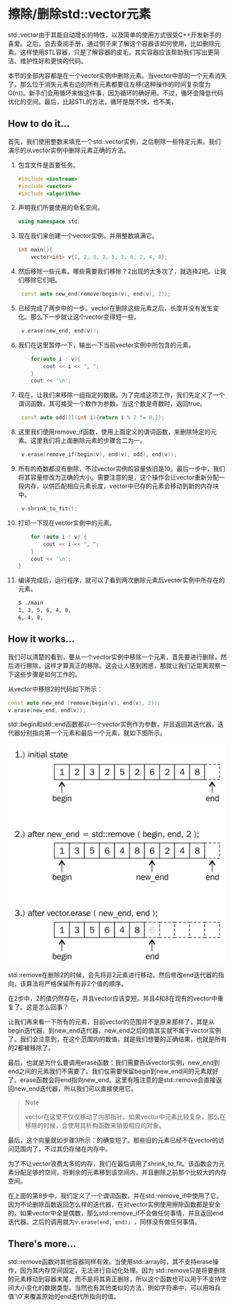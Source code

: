 # 擦除/删除std::vector元素

std::vector由于其能自动增长的特性，以及简单的使用方式很受C++开发新手的喜爱。之后，会去查阅手册，通过例子来了解这个容器该如何使用，比如删除元素。这样使用STL容器，只是了解容器的皮毛，其实容器应该帮助我们写出更简洁、维护性好和更快的代码。

本节的全部内容都是在一个vector实例中删除元素。当vector中部的一个元素消失了，那么位于消失元素右边的所有元素都要往左移(这种操作的时间复杂度为O(n))。新手们会用循环来做这件事，因为循环的确好用。不过，循环会降低代码优化的空间。最后，比起STL的方法，循环是既不快，也不美，

 ## How to do it...

首先，我们使用整数来填充一个std::vector实例，之后剔除一些特定元素。我们演示的从vector实例中删除元素正确的方法。

1. 包含文件是首要任务。

   ```c++
   #include <iostream>
   #include <vector>
   #include <algorithm>
   ```

2. 声明我们所要使用的命名空间。

   ```c++
   using namespace std;
   ```

3. 现在我们来创建一个vector实例，并用整数填满它。

   ```c++
   int main(){
       vector<int> v{1, 2, 3, 2, 5, 2, 6, 2, 4, 8};
   ```

4. 然后移除一些元素。哪些需要我们移除？2出现的太多次了，就选择2吧。让我们移除它们吧。

   ```c++
   	const auto new_end(remove(begin(v), end(v), 2)); 
   ```

5. 已经完成了两步中的一步。vector在删除这些元素之后，长度并没有发生变化。那么下一步就让这个vector变得短一些。

   ```c++
   	v.erase(new_end, end(v));
   ```

6. 我们在这里暂停一下，输出一下当前vector实例中所包含的元素。

   ```c++
       for(auto i : v){
           cout << i << ", "; 
       }
       cout << '\n';
   ```

7. 现在，让我们来移除一组指定的数据。为了完成这项工作，我们先定义了一个谓词函数，其可接受一个数作为参数，当这个数是奇数时，返回true。

   ```c++
   	const auto odd([](int i){return i % 2 != 0;});
   ```

8. 这里我们使用remove_if函数，使用上面定义的谓词函数，来删除特定的元素。这里我们将上面删除元素的步骤合二为一。

   ```c++
   	v.erase(remove_if(begin(v), end(v), odd), end(v));
   ```

9. 所有的奇数都没有删除，不过vector实例的容量依旧是10。最后一步中，我们将其容量修改为正确的大小。需要注意的是，这个操作会让vector重新分配一段内存，以供匹配相应元素长度，vector中已存的元素会移动到新的内存块中。

   ```c++
   	v.shrink_to_fit();
   ```

10. 打印一下现在vector实例中的元素。

    ```c++
    	for (auto i : v) {
    		cout << i << ", ";
    	}
    	cout << '\n';
    }
    ```

11. 编译完成后，运行程序，就可以了看到两次删除元素后vector实例中所存在的元素。

    ```txt
    $ ./main
    1, 3, 5, 6, 4, 8,
    6, 4, 8,
    ```

## How it works...

我们可以清楚的看到，要从一个vector实例中移除一个元素，首先要进行删除，然后进行擦除，这样才算真正的移除。这会让人感到困惑，那就让我们近距离观察一下这些步骤是如何工作的。

从vector中移除2的代码如下所示：

```c++
const auto new_end (remove(begin(v), end(v), 2));
v.erase(new_end, end(v));
```

std::begin和std::end函数都以一个vector实例作为参数，并且返回其迭代器，迭代器分别指向第一个元素和最后一个元素，就如下图所示。

![](../../images/chapter2/2-1-1.png)

std::remove在删除2的时候，会先将非2元素进行移动，然后修改end迭代器的指向。该算法将严格保留所有非2个值的顺序。

在2步中，2的值仍然存在，并且vector应该变短。并且4和8在现有的vector中重复了。这是怎么回事？

让我们再来看一下所有的元素，目前vector的范围并不是原来那样了，其是从begin迭代器，到new_end迭代器。new_end之后的值其实就不属于vector实例了。我们会注意到，在这个范围内的数值，就是我们想要的正确结果，也就是所有的2都被移除了。

最后，也就是为什么要调用erase函数：我们需要告诉vector实例，new_end到end之间的元素我们不需要了。我们仅需要保留begin到new_end间的元素就好了。erase函数会将end指向new_end。这里有哦注意的是std::remove会直接返回new_end迭代器，所以我们可以直接使用它。

> Note
>
> vector在这里不仅仅移动了内部指针。如果vector中元素比较复杂，那么在移除的时候，会使用其析构函数来销毁相应的对象。

最后，这个向量就如步骤3所示：的确变短了。那些旧的元素已经不在vector的访问范围内了，不过其仍存储在内存中。

为了不让vector浪费太多的内存，我们在最后调用了shrink_to_fit。该函数会为元素分配足够的空间，将剩余的元素移到该空间内，并且删除之前那个比较大的内存空间。

在上面的第8步中，我们定义了一个谓词函数，并在std::remove_if中使用了它。因为不论删除函数返回怎么样的迭代器，在对vector实例使用擦除函数都是安全的。如果vector中全是偶数，那么std::remove_if不会做任何事情，并且返回end迭代器。之后的调用就为`v.erase(end, end); `，同样没有做任何事情。

## There's more...

 std::remove函数对其他容器同样有效。当使用std::array时，其不支持erase操作，因为其内存空间固定，无法进行自动化处理。因为 std::remove只是将要删除的元素移动到容器末尾，而不是将其真正删除，所以这个函数也可以用于不支持空间大小变化的数据类型。当然也有其他类似的方法，例如字符串中，可以用哨兵值'\0'来覆盖原始的end迭代所指向的值。